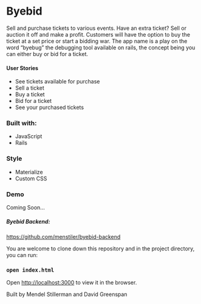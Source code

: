 # Byebid

Sell and purchase tickets to various events. Have an extra ticket? Sell or auction it off and make a profit. Customers will have the option to buy the ticket at a set price or start a bidding war. The app name is a play on the word “byebug” the debugging tool available on rails, the concept being you can either buy or bid for a ticket.

#### User Stories  
- See tickets available for purchase
- Sell a ticket
- Buy a ticket
- Bid for a ticket
- See your purchased tickets

### Built with:
- JavaScript
- Rails

### Style
- Materialize
- Custom CSS

### Demo
Coming Soon...

##### Byebid Backend:
https://github.com/menstiler/byebid-backend

You are welcome to clone down this repository and in the project directory, you can run:

### `open index.html`

Open [http://localhost:3000](http://localhost:3000) to view it in the browser.

Built by Mendel Stillerman and David Greenspan
